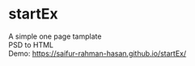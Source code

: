 # startEx
A simple one page tamplate<br>
PSD to HTML<br>
Demo: https://saifur-rahman-hasan.github.io/startEx/

